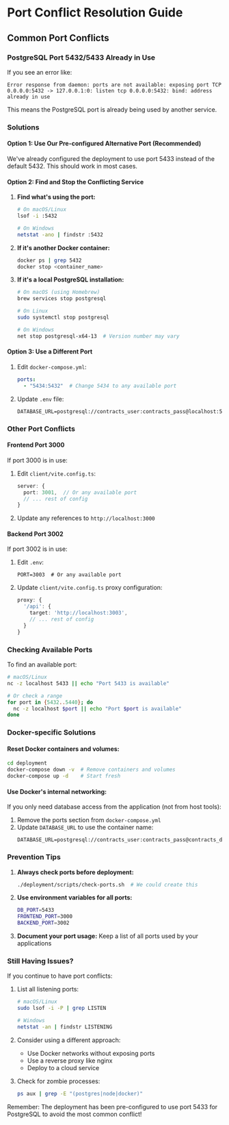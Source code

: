 # Port Conflict Resolution Guide

## Common Port Conflicts

### PostgreSQL Port 5432/5433 Already in Use

If you see an error like:
```
Error response from daemon: ports are not available: exposing port TCP 0.0.0.0:5432 -> 127.0.0.1:0: listen tcp 0.0.0.0:5432: bind: address already in use
```

This means the PostgreSQL port is already being used by another service.

### Solutions

#### Option 1: Use Our Pre-configured Alternative Port (Recommended)

We've already configured the deployment to use port 5433 instead of the default 5432. This should work in most cases.

#### Option 2: Find and Stop the Conflicting Service

1. **Find what's using the port:**
   ```bash
   # On macOS/Linux
   lsof -i :5432
   
   # On Windows
   netstat -ano | findstr :5432
   ```

2. **If it's another Docker container:**
   ```bash
   docker ps | grep 5432
   docker stop <container_name>
   ```

3. **If it's a local PostgreSQL installation:**
   ```bash
   # On macOS (using Homebrew)
   brew services stop postgresql
   
   # On Linux
   sudo systemctl stop postgresql
   
   # On Windows
   net stop postgresql-x64-13  # Version number may vary
   ```

#### Option 3: Use a Different Port

1. Edit `docker-compose.yml`:
   ```yaml
   ports:
     - "5434:5432"  # Change 5434 to any available port
   ```

2. Update `.env` file:
   ```
   DATABASE_URL=postgresql://contracts_user:contracts_pass@localhost:5434/contracts_db
   ```

### Other Port Conflicts

#### Frontend Port 3000
If port 3000 is in use:

1. Edit `client/vite.config.ts`:
   ```typescript
   server: {
     port: 3001,  // Or any available port
     // ... rest of config
   }
   ```

2. Update any references to `http://localhost:3000`

#### Backend Port 3002
If port 3002 is in use:

1. Edit `.env`:
   ```
   PORT=3003  # Or any available port
   ```

2. Update `client/vite.config.ts` proxy configuration:
   ```typescript
   proxy: {
     '/api': {
       target: 'http://localhost:3003',
       // ... rest of config
     }
   }
   ```

### Checking Available Ports

To find an available port:

```bash
# macOS/Linux
nc -z localhost 5433 || echo "Port 5433 is available"

# Or check a range
for port in {5432..5440}; do
  nc -z localhost $port || echo "Port $port is available"
done
```

### Docker-specific Solutions

#### Reset Docker containers and volumes:
```bash
cd deployment
docker-compose down -v  # Remove containers and volumes
docker-compose up -d    # Start fresh
```

#### Use Docker's internal networking:
If you only need database access from the application (not from host tools):

1. Remove the ports section from `docker-compose.yml`
2. Update `DATABASE_URL` to use the container name:
   ```
   DATABASE_URL=postgresql://contracts_user:contracts_pass@contracts_db:5432/contracts_db
   ```

### Prevention Tips

1. **Always check ports before deployment:**
   ```bash
   ./deployment/scripts/check-ports.sh  # We could create this
   ```

2. **Use environment variables for all ports:**
   ```bash
   DB_PORT=5433
   FRONTEND_PORT=3000
   BACKEND_PORT=3002
   ```

3. **Document your port usage:**
   Keep a list of all ports used by your applications

### Still Having Issues?

If you continue to have port conflicts:

1. List all listening ports:
   ```bash
   # macOS/Linux
   sudo lsof -i -P | grep LISTEN
   
   # Windows
   netstat -an | findstr LISTENING
   ```

2. Consider using a different approach:
   - Use Docker networks without exposing ports
   - Use a reverse proxy like nginx
   - Deploy to a cloud service

3. Check for zombie processes:
   ```bash
   ps aux | grep -E "(postgres|node|docker)"
   ```

Remember: The deployment has been pre-configured to use port 5433 for PostgreSQL to avoid the most common conflict!
